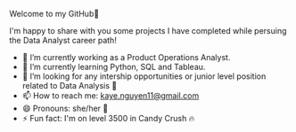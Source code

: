 Welcome to my GitHub👋

I'm happy to share with you some projects I have completed while persuing the Data Analyst career path!

- 🔭 I’m currently working as a Product Operations Analyst.
- 🌱 I’m currently learning Python, SQL and Tableau.
- 👯 I’m looking for any intership opportunities or junior level position related to Data Analysis :wave:
- 📫 How to reach me: kaye.nguyen11@gmail.com 
- 😄 Pronouns: she/her :woman:
- ⚡ Fun fact: I'm on level 3500 in Candy Crush :fire: 
